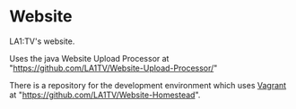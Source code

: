 Website
=======

LA1:TV's website.

Uses the java Website Upload Processor at "https://github.com/LA1TV/Website-Upload-Processor/"

There is a repository for the development environment which uses [Vagrant](
https://www.vagrantup.com/) at "https://github.com/LA1TV/Website-Homestead".
